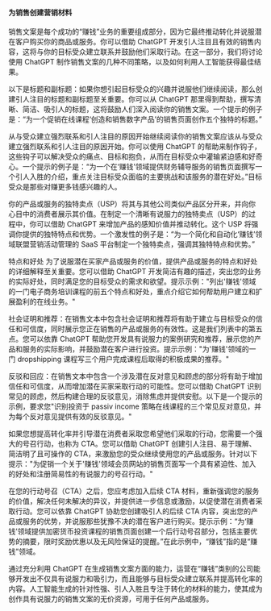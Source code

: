 #### 为销售创建营销材料

销售文案是每个成功的“赚钱”业务的重要组成部分，因为它最终推动转化并说服潜在客户购买你的商品或服务。你可以借助 ChatGPT 开发引人注目且有效的销售内容，这将与你的目标受众建立联系并鼓励他们采取行动。在这一部分，我们将讨论使用 ChatGPT 制作销售文案的几种不同策略，以及如何利用人工智能获得最佳结果。

以下是标题和副标题：如果你想引起目标受众的兴趣并说服他们继续阅读，那么创建引人注目的标题和副标题至关重要。你可以从 ChatGPT 那里得到帮助，撰写清晰、简洁、吸引人的标题，这将鼓励人们深入阅读你的销售文案。一个提示的例子是：“为一个促销在线课程‘创造和销售数字产品’的销售页面创作五个独特的标题。”

从与受众建立强烈联系和引人注目的原因开始继续阅读你的销售文案应该从与受众建立强烈联系和引人注目的原因开始。你可以使用 ChatGPT 的帮助来制作钩子，这些钩子可以解决受众的痛点、目标和抱负，从而在目标受众中灌输紧迫感和好奇心。一个提示的例子是：“为一个在‘赚钱’领域提供财务辅导服务的销售页面撰写一个引人入胜的介绍，重点关注目标受众面临的主要挑战和该服务的潜在好处。”目标受众是那些对赚更多钱感兴趣的人。

你的产品或服务的独特卖点（USP）将其与其他公司类似产品区分开来，并向你心目中的消费者展示其价值。在制定一个清晰有说服力的独特卖点（USP）的过程中，你可以借助 ChatGPT 来增加产品的感知价值并推动转化。这个 USP 将强调你提供的独特特点和优势。一个激发性的例子是：“为一个简化和自动化‘赚钱’领域联盟营销活动管理的 SaaS 平台制定一个独特卖点，强调其独特特点和优势。”

特点和好处 为了说服潜在买家产品或服务的价值，提供产品或服务的特点和好处的详细解释至关重要。您可以借助 ChatGPT 开发简洁有趣的描述，突出您的业务的实际好处，同时满足您的目标受众的需求和欲望。提示示例："列出'赚钱'领域的一门电子商务培训课程的前五个特点和好处，重点介绍它如何帮助用户建立和扩展盈利的在线业务。"

社会证明和推荐：在销售文本中包含社会证明和推荐将有助于建立与目标受众的信任和可信度，同时展示您正在销售的产品或服务的有效性。这是我们列表中的第五点。您可以依靠 ChatGPT 帮助您开发具有说服力的案例研究和推荐，展示您的产品和服务的实际影响，并鼓励潜在客户进行投资。提示示例："为'赚钱'领域的一门 dropshipping 课程写三个用户完成课程后取得的积极成果的推荐。"

反驳和回应：在销售文本中包含一个涉及潜在反对意见和顾虑的部分将有助于增加信任和可信度，从而增加潜在买家采取行动的可能性。您可以借助 ChatGPT 识别常见的顾虑，然后构建合理的反驳意见，消除焦虑并提供安慰。以下是一个提示的示例，要求您"识别投资于 passiv income 策略在线课程的三个常见反对意见，并为每个反对意见提供有效的反驳意见。"

如果您想提高转化率并引导潜在消费者采取您希望他们采取的行动，您需要一个强大的号召行动，也称为 CTA。您可以借助 ChatGPT 创建引人注目、易于理解、简洁明了且可操作的 CTA，来激励您的受众继续使用您的产品或服务。针对以下提示："为促销一个关于'赚钱'领域会员网站的销售页面写一个具有紧迫性、加入的好处和注册简易性的有说服力的号召行动。"

在您的行动号召（CTA）之后，您应考虑加入后续 CTA 材料，重新强调您的服务的价值，解决任何未解决的异议，并提供进一步信息或激励，以促使潜在消费者采取行动。您可以依靠 ChatGPT 协助您创建吸引人的后续 CTA 内容，突出您的产品或服务的优势，并说服那些犹豫不决的潜在客户进行购买。提示示例：“为‘赚钱’领域提供加密货币投资课程的销售页面创建一个后行动号召部分，包括主要优势的摘要，限时奖励优惠以及无风险保证的提醒。”在此示例中，“赚钱”指的是“赚钱”领域。

通过充分利用 ChatGPT 在生成销售文案方面的能力，运营在“赚钱”类别的公司能够开发出不仅具有说服力和吸引力，而且能够与目标受众建立联系并提高转化率的内容。人工智能生成的针对性强、引人入胜且专注于转化的材料的能力，使其成为创作具有说服力的销售文案的无价资源，可用于任何产品或服务。
